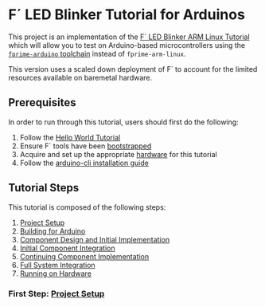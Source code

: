 # F´ LED Blinker Tutorial for Arduinos

This project is an implementation of the [F´ LED Blinker ARM Linux Tutorial](https://github.com/fprime-community/fprime-workshop-led-blinker.git) which will allow you to test on Arduino-based microcontrollers using the [`fprime-arduino` toolchain](https://github.com/fprime-community/fprime-arduino.git) instead of `fprime-arm-linux`. 

This version uses a scaled down deployment of F´ to account for the limited resources available on baremetal hardware.

## Prerequisites

In order to run through this tutorial, users should first do the following:

1. Follow the [Hello World Tutorial](https://fprime-community.github.io/fprime-tutorial-hello-world/)
2. Ensure F´ tools have been [bootstrapped](https://fprime-community.github.io/fprime-tutorial-hello-world/docs/NewProject.html#bootstrapping-f)
3. Acquire and set up the appropriate [hardware](docs/hardware.md) for this tutorial
4. Follow the [arduino-cli installation guide](https://github.com/fprime-community/fprime-arduino/blob/main/docs/arduino-cli-install.md)

## Tutorial Steps

This tutorial is composed of the following steps:

1. [Project Setup](docs/project-setup.md)
2. [Building for Arduino](docs/building-for-arduino.md)
3. [Component Design and Initial Implementation](docs/component-implementation-1.md)
4. [Initial Component Integration](docs/initial-integration.md)
5. [Continuing Component Implementation](docs/component-implementation-2.md)
6. [Full System Integration](docs/full-integration.md)
7. [Running on Hardware](docs/running-on-hardware.md)

### First Step: [Project Setup](./docs/project-setup.md)
